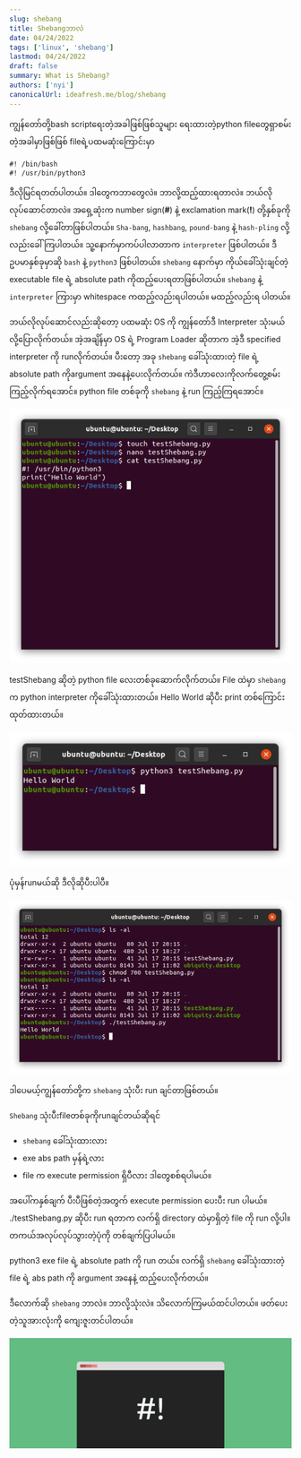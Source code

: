```yaml
---
slug: shebang
title: Shebangဘာလဲ
date: 04/24/2022
tags: ['linux', 'shebang']
lastmod: 04/24/2022
draft: false
summary: What is Shebang?
authors: ['nyi']
canonicalUrl: ideafresh.me/blog/shebang
---
```


ကျွန်တော်တို့bash scriptရေးတဲ့အခါဖြစ်ဖြစ်သူများ‌ ရေးထားတဲ့python fileတွေရှာစမ်းတဲ့အခါမှာဖြစ်ဖြစ် fileရဲ့ပထမဆုံးကြောင်းမှာ

```shell
#! /bin/bash
#! /usr/bin/python3
```

ဒီလိုမြင်ရတတ်ပါတယ်။ ဒါ‌တွေကဘာတွေလဲ။ ဘာလို့ထည့်ထားရတာလဲ။ ဘယ်လိုလုပ်ဆောင်တာလဲ။ အရှေ့ဆုံးက number sign(**#**) နဲ့ exclamation mark(**!**) တို့နှစ်ခုကို `shebang` လို့ခေါ်တာဖြစ်ပါတယ်။ `Sha-bang`, `hashbang`, `pound-bang` နဲ့ `hash-pling` လို့လည်းခေါ်ကြပါတယ်။ သူ့နောက်မှာကပ်ပါလာတာက `interpreter` ဖြစ်ပါတယ်။ ဒီဥပမာနှစ်ခုမှာဆို `bash` နဲ့ `python3` ဖြစ်ပါတယ်။ `shebang` နောက်မှာ ကိုယ်ခေါ်သုံးချင်တဲ့ executable file ရဲ့ absolute path ကိုထည့်ပေးရတာဖြစ်ပါတယ်။ `shebang` နဲ့ `interpreter` ကြားမှာ whitespace ကထည့်လည်းရပါတယ်။ မထည့်လည်းရ ပါတယ်။

ဘယ်လိုလုပ်ဆောင်လည်းဆိုတော့ ပထမဆုံး OS ကို ကျွန်တော်ဒီ Interpreter သုံးမယ် လို့ပြောလိုက်တယ်။ အဲ့အချိန်မှာ OS ရဲ့ Program Loader ဆိုတာက အဲ့ဒီ specified interpreter ကို runလိုက်တယ်။ ပီးတော့ အခု `shebang‌` ခေါ်သုံးထားတဲ့ file ရဲ့ absolute path ကိုargument အနေနဲ့ပေးလိုက်တယ်။ ကဲဒီဟာလေးကိုလက်တွေ့စမ်းကြည့်လိုက်ရအောင်။ python file တစ်ခုကို `shebang` နဲ့ run ကြည့်ကြရအောင်။

![shebang-2](/static/images/shebang-2.png)

testShebang ဆိုတဲ့ python file လေးတစ်ခုဆောက်လိုက်တယ်။ File ထဲမှာ `shebang` က python interpreter ကိုခေါ်သုံးထားတယ်။ Hello World ဆိုပီး print တစ်ကြောင်း ထုတ်ထားတယ်။

![shebang-3](/static/images/shebang-3.png)

ပုံမှန်runမယ်ဆို ဒီလိုဆိုပီးပါပီ။

![shebang-4](/static/images/shebang-4.png)

ဒါပေမယ့်ကျွန်တော်တို့က `shebang` သုံးပီး run ချင်တာဖြစ်တယ်။

`Shebang` သုံးပီးfileတစ်ခုကိုrunချင်တယ်ဆိုရင်

- `shebang` ခေါ်သုံးထားလား
- exe abs path မှန်ရဲ့လား
- file က execute permission ရှိပီလား
ဒါတွေစစ်ရပါမယ်။

အပေါ်ကနှစ်ချက် ပီးပီဖြစ်တဲ့အတွက် execute permission ပေးပီး run ပါမယ်။ ./testShebang.py ဆိုပီး run ရတာက လက်ရှိ directory ထဲမှာရှိတဲ့ file ကို run လို့ပါ။ တကယ်အလုပ်လုပ်သွားတဲ့ပုံကို တစ်ချက်ပြပါမယ်။

python3 exe file ရဲ့ absolute path ကို‌ run တယ်။ လက်ရှိ `shebang` ခေါ်သုံးထားတဲ့ file ရဲ့ abs path ကို argument အနေနဲ့ ထည့်ပေးလိုက်တယ်။

ဒီလောက်ဆို `shebang` ဘာလဲ။ ဘာလို့သုံးလဲ။ သိလောက်ကြမယ်ထင်ပါတယ်။ ဖတ်ပေးတဲ့သူအားလုံးကို ကျေးဇူးတင်ပါတယ်။

![shebang](/static/images/shebang-1.jpg)
